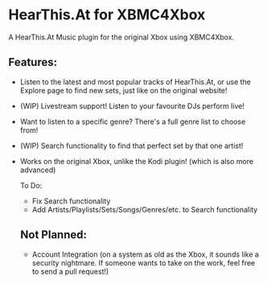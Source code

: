 # HearThis.At for XBMC4Xbox
A HearThis.At Music plugin for the original Xbox using XBMC4Xbox.

## Features:
- Listen to the latest and most popular tracks of HearThis.At, or use the Explore page to find new sets, just like on the original website!
- (WIP) Livestream support! Listen to your favourite DJs perform live!
- Want to listen to a specific genre? There's a full genre list to choose from!
- (WIP) Search functionality to find that perfect set by that one artist!
- Works on the original Xbox, unlike the Kodi plugin! (which is also more advanced)

  To Do:
  - Fix Search functionality
  - Add Artists/Playlists/Sets/Songs/Genres/etc. to Search functionality
 
  ## Not Planned:
  - Account Integration (on a system as old as the Xbox, it sounds like a security nightmare. If someone wants to take on the work, feel free to send a pull request!)
